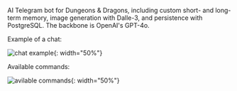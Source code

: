 AI Telegram bot for Dungeons \& Dragons, including custom short- and long-term memory, image generation with Dalle-3, and persistence with PostgreSQL. The backbone is OpenAI's GPT-4o.

Example of a chat:

![chat example](https://github.com/user-attachments/assets/29678895-13c7-4643-86da-30c94baab3a2){: width="50%"}

Available commands:

![avilable commands](https://github.com/user-attachments/assets/5cde63b4-e642-41c5-97a8-090eabef0194){: width="50%"}

